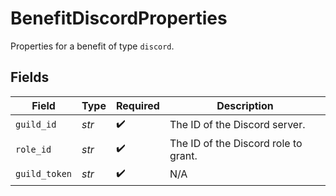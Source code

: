 # BenefitDiscordProperties

Properties for a benefit of type `discord`.


## Fields

| Field                                | Type                                 | Required                             | Description                          |
| ------------------------------------ | ------------------------------------ | ------------------------------------ | ------------------------------------ |
| `guild_id`                           | *str*                                | :heavy_check_mark:                   | The ID of the Discord server.        |
| `role_id`                            | *str*                                | :heavy_check_mark:                   | The ID of the Discord role to grant. |
| `guild_token`                        | *str*                                | :heavy_check_mark:                   | N/A                                  |